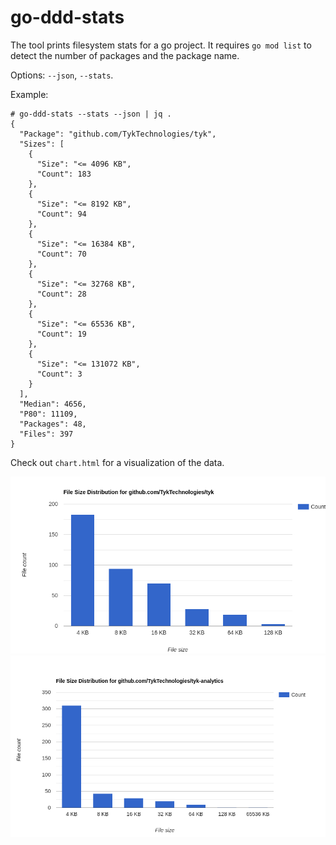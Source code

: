 # go-ddd-stats

The tool prints filesystem stats for a go project. It requires `go mod
list` to detect the number of packages and the package name.

Options: `--json`, `--stats`.

Example:

```
# go-ddd-stats --stats --json | jq .
{
  "Package": "github.com/TykTechnologies/tyk",
  "Sizes": [
    {
      "Size": "<= 4096 KB",
      "Count": 183
    },
    {
      "Size": "<= 8192 KB",
      "Count": 94
    },
    {
      "Size": "<= 16384 KB",
      "Count": 70
    },
    {
      "Size": "<= 32768 KB",
      "Count": 28
    },
    {
      "Size": "<= 65536 KB",
      "Count": 19
    },
    {
      "Size": "<= 131072 KB",
      "Count": 3
    }
  ],
  "Median": 4656,
  "P80": 11109,
  "Packages": 48,
  "Files": 397
}
```

Check out `chart.html` for a visualization of the data.

![](examples/gateway.png)
![](examples/dashboard.png)
